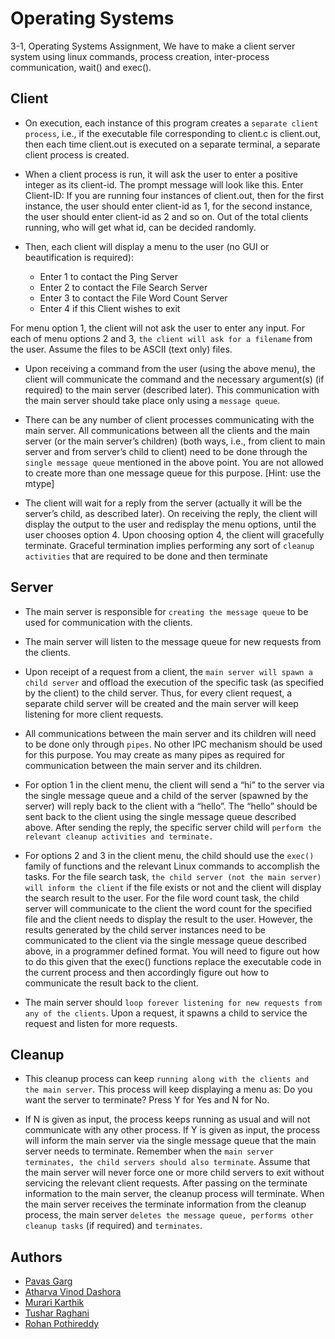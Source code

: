 # Operating Systems
3-1, Operating Systems Assignment, We have to make a client server system using linux commands, process creation, inter-process communication, wait() and exec().

## Client
- On execution, each instance of this program creates a ``separate client process``,
i.e., if the executable file corresponding to client.c is client.out, then each time
client.out is executed on a separate terminal, a separate client process is
created.

- When a client process is run, it will ask the user to enter a positive integer as its
client-id. The prompt message will look like this.
Enter Client-ID:
If you are running four instances of client.out, then for the first instance, the user
should enter client-id as 1, for the second instance, the user should enter client-id
as 2 and so on. Out of the total clients running, who will get what id, can be
decided randomly.

- Then, each client will display a menu to the user (no GUI or beautification is
required):
  - Enter 1 to contact the Ping Server
  - Enter 2 to contact the File Search Server
  - Enter 3 to contact the File Word Count Server
  - Enter 4 if this Client wishes to exit
    
For menu option 1, the client will not ask the user to enter any input. For each of
menu options 2 and 3, ``the client will ask for a filename`` from the user. Assume the
files to be ASCII (text only) files.

- Upon receiving a command from the user (using the above menu), the client will
communicate the command and the necessary argument(s) (if required) to the
main server (described later). This communication with the main server should
take place only using a ``message queue``.

- There can be any number of client processes communicating with the main
server. All communications between all the clients and the main server (or the
main server’s children) (both ways, i.e., from client to main server and from
server’s child to client) need to be done through the ``single message queue``
mentioned in the above point. You are not allowed to create more than one
message queue for this purpose. [Hint: use the mtype]

- The client will wait for a reply from the server (actually it will be the server’s child,
as described later). On receiving the reply, the client will display the output to the
user and redisplay the menu options, until the user chooses option 4. Upon
choosing option 4, the client will gracefully terminate. Graceful termination implies
performing any sort of ``cleanup activities`` that are required to be done and then
terminate

## Server
- The main server is responsible for ``creating the message queue`` to be used for
communication with the clients.

- The main server will listen to the message queue for new requests from the
clients.

- Upon receipt of a request from a client, the ``main server will spawn a child server``
and offload the execution of the specific task (as specified by the client) to the
child server. Thus, for every client request, a separate child server will be created
and the main server will keep listening for more client requests.

- All communications between the main server and its children will need to be done
only through ``pipes``. No other IPC mechanism should be used for this purpose.
You may create as many pipes as required for communication between the main
server and its children.

- For option 1 in the client menu, the client will send a “hi” to the server via the
single message queue and a child of the server (spawned by the server) will
reply back to the client with a “hello”. The “hello” should be sent back to the client
using the single message queue described above. After sending the reply, the
specific server child will ``perform the relevant cleanup activities and terminate.``

- For options 2 and 3 in the client menu, the child should use the ``exec()`` family of
functions and the relevant Linux commands to accomplish the tasks. For the file
search task, ``the child server (not the main server) will inform the client`` if the file
exists or not and the client will display the search result to the user. For the file
word count task, the child server will communicate to the client the word count for
the specified file and the client needs to display the result to the user. However,
the results generated by the child server instances need to be communicated to
the client via the single message queue described above, in a programmer
defined format. You will need to figure out how to do this given that the exec()
functions replace the executable code in the current process and then
accordingly figure out how to communicate the result back to the client.

- The main server should ``loop forever listening for new requests from any of the
clients``. Upon a request, it spawns a child to service the request and listen for
more requests.

## Cleanup
- This cleanup process can keep ``running along with the clients and the main
server``. This process will keep displaying a menu as:
Do you want the server to terminate? Press Y for Yes and N
for No.

- If N is given as input, the process keeps running as usual and will not
communicate with any other process. If Y is given as input, the process will
inform the main server via the single message queue that the main server needs
to terminate. Remember when the ``main server terminates, the child servers
should also terminate``. Assume that the main server will never force one or more
child servers to exit without servicing the relevant client requests. After passing
on the terminate information to the main server, the cleanup process will
terminate. When the main server receives the terminate information from the
cleanup process, the main server ``deletes the message queue, performs other
cleanup tasks`` (if required) and ``terminates``.

## Authors
- [Pavas Garg](https://www.github.com/pavas23)
- [Atharva Vinod Dashora](https://github.com/goldengod-1)
- [Murari Karthik](https://github.com/Murari-Karthik)
- [Tushar Raghani](https://github.com/Tushar-015)
- [Rohan Pothireddy](https://github.com/rohanpothireddy)
